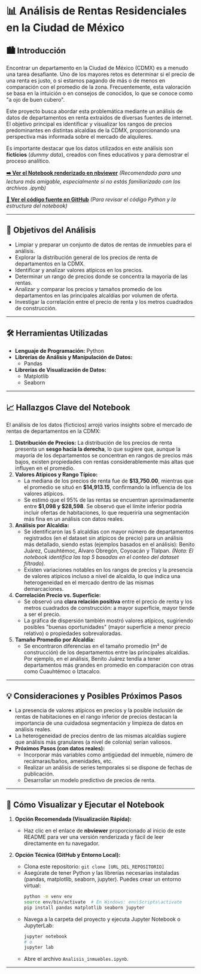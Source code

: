 # 📊 Análisis de Rentas Residenciales en la Ciudad de México

## 🏙️ Introducción

Encontrar un departamento en la Ciudad de México (CDMX) es a menudo una tarea desafiante. Uno de los mayores retos es determinar si el precio de una renta es justo, o si estamos pagando de más o de menos en comparación con el promedio de la zona. Frecuentemente, esta valoración se basa en la intuición o en consejos de conocidos, lo que se conoce como "a ojo de buen cubero".

Este proyecto busca abordar esta problemática mediante un análisis de datos de departamentos en renta extraídos de diversas fuentes de internet. El objetivo principal es identificar y visualizar los rangos de precios predominantes en distintas alcaldías de la CDMX, proporcionando una perspectiva más informada sobre el mercado de alquileres.

Es importante destacar que los datos utilizados en este análisis son **ficticios** (*dummy data*), creados con fines educativos y para demostrar el proceso analítico.

**[➡️ Ver el Notebook renderizado en nbviewer](https://nbviewer.org/github/JaimeEV/renta_inmuebles/blob/main/Analisis_inmuebles.ipynb)**
*(Recomendado para una lectura más amigable, especialmente si no estás familiarizado con los archivos .ipynb)*

**[📂 Ver el código fuente en GitHub](https://github.com/JaimeEV/renta_inmuebles/blob/main/Analisis_inmuebles.ipynb)**
*(Para revisar el código Python y la estructura del notebook)*

---

## 🎯 Objetivos del Análisis

* Limpiar y preparar un conjunto de datos de rentas de inmuebles para el análisis.
* Explorar la distribución general de los precios de renta de departamentos en la CDMX.
* Identificar y analizar valores atípicos en los precios.
* Determinar un rango de precios donde se concentra la mayoría de las rentas.
* Analizar y comparar los precios y tamaños promedio de los departamentos en las principales alcaldías por volumen de oferta.
* Investigar la correlación entre el precio de renta y los metros cuadrados de construcción.

---

## 🛠️ Herramientas Utilizadas

* **Lenguaje de Programación:** Python
* **Librerías de Análisis y Manipulación de Datos:**
    * Pandas
* **Librerías de Visualización de Datos:**
    * Matplotlib
    * Seaborn

---

## 📈 Hallazgos Clave del Notebook

El análisis de los datos (ficticios) arrojó varios insights sobre el mercado de rentas de departamentos en la CDMX:

1.  **Distribución de Precios:** La distribución de los precios de renta presenta un **sesgo hacia la derecha**, lo que sugiere que, aunque la mayoría de los departamentos se concentran en rangos de precios más bajos, existen propiedades con rentas considerablemente más altas que influyen en el promedio.
2.  **Valores Atípicos y Rango Típico:**
    * La mediana de los precios de renta fue de **\$13,750.00**, mientras que el promedio se situó en **\$14,913.15**, confirmando la influencia de los valores atípicos.
    * Se estimó que el 95% de las rentas se encuentran aproximadamente entre **\$1,098 y \$28,598**. Se observó que el límite inferior podría incluir ofertas de habitaciones, lo que requeriría una segmentación más fina en un análisis con datos reales.
3.  **Análisis por Alcaldía:**
    * Se identificaron las 5 alcaldías con mayor número de departamentos registrados (en el dataset sin atípicos de precio) para un análisis más detallado, siendo estas (ejemplos basados en el análisis): Benito Juárez, Cuauhtémoc, Álvaro Obregón, Coyoacán y Tlalpan. *(Nota: El notebook identifica las top 5 basadas en el conteo del dataset filtrado).*
    * Existen variaciones notables en los rangos de precios y la presencia de valores atípicos incluso a nivel de alcaldía, lo que indica una heterogeneidad en el mercado dentro de las mismas demarcaciones.
4.  **Correlación Precio vs. Superficie:**
    * Se observó una **clara relación positiva** entre el precio de renta y los metros cuadrados de construcción: a mayor superficie, mayor tiende a ser el precio.
    * La gráfica de dispersión también mostró valores atípicos, sugiriendo posibles "buenas oportunidades" (mayor superficie a menor precio relativo) o propiedades sobrevaloradas.
5.  **Tamaño Promedio por Alcaldía:**
    * Se encontraron diferencias en el tamaño promedio (m² de construcción) de los departamentos entre las principales alcaldías. Por ejemplo, en el análisis, Benito Juárez tendía a tener departamentos más grandes en promedio en comparación con otras como Cuauhtémoc o Iztacalco.

---

## 💡 Consideraciones y Posibles Próximos Pasos

* La presencia de valores atípicos en precios y la posible inclusión de rentas de habitaciones en el rango inferior de precios destacan la importancia de una cuidadosa segmentación y limpieza de datos en análisis reales.
* La heterogeneidad de precios dentro de las mismas alcaldías sugiere que análisis más granulares (a nivel de colonia) serían valiosos.
* **Próximos Pasos (con datos reales):**
    * Incorporar más variables como antigüedad del inmueble, número de recámaras/baños, amenidades, etc.
    * Realizar un análisis de series temporales si se dispone de fechas de publicación.
    * Desarrollar un modelo predictivo de precios de renta.

---
## 🚀 Cómo Visualizar y Ejecutar el Notebook

1.  **Opción Recomendada (Visualización Rápida):**
    * Haz clic en el enlace de **nbviewer** proporcionado al inicio de este README para ver una versión renderizada y fácil de leer directamente en tu navegador.

2.  **Opción Técnica (GitHub y Entorno Local):**
    * Clona este repositorio: `git clone [URL_DEL_REPOSITORIO]`
    * Asegúrate de tener Python y las librerías necesarias instaladas (pandas, matplotlib, seaborn, jupyter). Puedes crear un entorno virtual:
        ```bash
        python -m venv env
        source env/bin/activate  # En Windows: env\Scripts\activate
        pip install pandas matplotlib seaborn jupyter
        ```
    * Navega a la carpeta del proyecto y ejecuta Jupyter Notebook o JupyterLab:
        ```bash
        jupyter notebook
        # o
        jupyter lab
        ```
    * Abre el archivo `Analisis_inmuebles.ipynb`.

---


